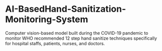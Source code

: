 # AI-BasedHand-Sanitization-Monitoring-System
Computer vision-based model built during the COVID-19 pandemic to monitor WHO recommended 12 step hand sanitize techniques specifically for hospital staffs, patients, nurses, and doctors.
